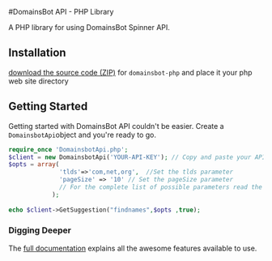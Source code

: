 #DomainsBot API - PHP Library

A PHP library for using DomainsBot Spinner API.


## Installation
[download the source code
(ZIP)](https://github.com/DomainsBot/domainsbot-php/zipball/master "domainsbot-php
source code") for `domainsbot-php` and place it your php web site directory

## Getting Started
Getting started with DomainsBot API couldn't be easier. Create a `DomainsbotApi`object and you're ready to go.
```php
require_once 'DomainsbotApi.php';
$client = new DomainsbotApi('YOUR-API-KEY'); // Copy and paste your API Key
$opts = array(
			  'tlds'=>'com,net,org',  //Set the tlds parameter
			  'pageSize' => '10' // Set the pageSize parameter
			  // For the complete list of possible parameters read the full documentation at http://developers.domainsbot.com
			);
			
echo $client->GetSuggestion("findnames",$opts ,true);
```
### Digging Deeper

The [full documentation](http://developers.domainsbot.com/ "DomainsBot API documentation") explains all the awesome features available to
use.



